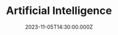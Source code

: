 ---
video:
  type: vimeo
  id: 881484721
speaker:
  permalink: matt-mcelwee-and-bart-wilkins
  name: Matt McElwee & Bart Wilkins
title: Artificial Intelligence
image: https://i.imgur.com/NVwsfYT.png
date: 2023-11-05T14:30:00.000Z
---